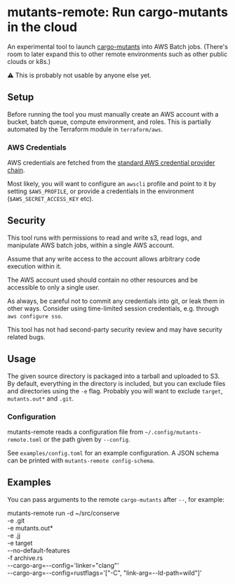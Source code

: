 # mutants-remote: Run cargo-mutants in the cloud

An experimental tool to launch [cargo-mutants](https://github.com/sourcefrog/cargo-mutants) into AWS Batch jobs.
(There's room to later expand this to other remote environments such as other public clouds or k8s.)

⚠️ This is probably not usable by anyone else yet.

## Setup

Before running the tool you must manually create an AWS account with a bucket, batch queue, compute environment, and roles. This is partially automated by the Terraform module in `terraform/aws`.

### AWS Credentials

AWS credentials are fetched from the [standard AWS credential provider chain](https://docs.aws.amazon.com/sdkref/latest/guide/standardized-credentials.html).

Most likely, you will want to configure an `awscli` profile and point to it by setting `$AWS_PROFILE`, or provide a credentials in the environment (`$AWS_SECRET_ACCESS_KEY` etc).

## Security

This tool runs with permissions to read and write s3, read logs, and manipulate AWS batch jobs, within a single AWS account.

Assume that any write access to the account allows arbitrary code execution within it.

The AWS account used should contain no other resources and be accessible to only a single user.

As always, be careful not to commit any credentials into git, or leak them in other ways. Consider using time-limited session credentials, e.g. through `aws configure sso`.

This tool has not had second-party security review and may have security related bugs.

## Usage

The given source directory is packaged into a tarball and uploaded to S3. By default, everything in the directory is included, but you can exclude files and directories using the `-e` flag. Probably you will want to exclude `target`, `mutants.out*` and `.git`.

### Configuration

mutants-remote reads a configuration file from `~/.config/mutants-remote.toml` or the path given by `--config`.

See `examples/config.toml` for an example configuration. A JSON schema can be printed with `mutants-remote config-schema`.

## Examples

You can pass arguments to the remote `cargo-mutants` after `--`, for example:

   mutants-remote run -d ~/src/conserve \
      -e .git \
      -e mutants.out\* \
      -e .jj \
      -e target \
       --no-default-features \
       -f archive.rs \
       --cargo-arg=--config='linker="clang"' \
       --cargo-arg=--config=rustflags='["-C", "link-arg=--ld-path=wild"]'
